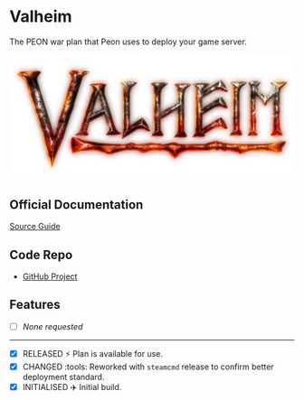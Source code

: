 # Valheim

The PEON war plan that Peon uses to deploy your game server.

![Valheim](../../images/game-logos/valheim.png)

## Official Documentation

[Source Guide](https://valheim.fandom.com/wiki/Valheim_Dedicated_Server#Manual_Setup)

## Code Repo

- [GitHub Project](https://github.com/the-peon-project/peon-warplans/tree/main/valheim)

## Features

- [ ] *None requested*

---

- [x] RELEASED :zap: Plan is available for use.
- [x] CHANGED :tools: Reworked with `steamcmd` release to confirm better deployment standard.
- [x] INITIALISED :airplane: Initial build.
